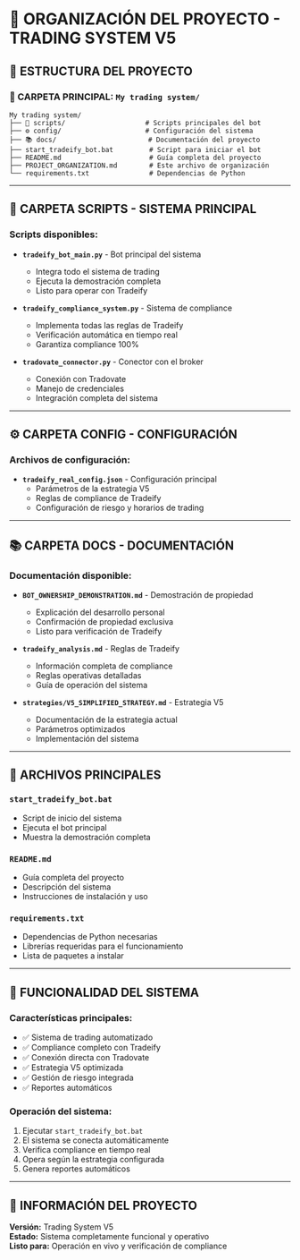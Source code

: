 # 📁 ORGANIZACIÓN DEL PROYECTO - TRADING SYSTEM V5

## 🎯 **ESTRUCTURA DEL PROYECTO**

### **📁 CARPETA PRINCIPAL: `My trading system/`**

```
My trading system/
├── 🎯 scripts/                    # Scripts principales del bot
├── ⚙️ config/                     # Configuración del sistema
├── 📚 docs/                       # Documentación del proyecto
├── start_tradeify_bot.bat         # Script para iniciar el bot
├── README.md                      # Guía completa del proyecto
├── PROJECT_ORGANIZATION.md        # Este archivo de organización
└── requirements.txt               # Dependencias de Python
```

---

## 🎯 **CARPETA SCRIPTS - SISTEMA PRINCIPAL**

### **Scripts disponibles:**
- **`tradeify_bot_main.py`** - Bot principal del sistema
  - Integra todo el sistema de trading
  - Ejecuta la demostración completa
  - Listo para operar con Tradeify

- **`tradeify_compliance_system.py`** - Sistema de compliance
  - Implementa todas las reglas de Tradeify
  - Verificación automática en tiempo real
  - Garantiza compliance 100%

- **`tradovate_connector.py`** - Conector con el broker
  - Conexión con Tradovate
  - Manejo de credenciales
  - Integración completa del sistema

---

## ⚙️ **CARPETA CONFIG - CONFIGURACIÓN**

### **Archivos de configuración:**
- **`tradeify_real_config.json`** - Configuración principal
  - Parámetros de la estrategia V5
  - Reglas de compliance de Tradeify
  - Configuración de riesgo y horarios de trading

---

## 📚 **CARPETA DOCS - DOCUMENTACIÓN**

### **Documentación disponible:**
- **`BOT_OWNERSHIP_DEMONSTRATION.md`** - Demostración de propiedad
  - Explicación del desarrollo personal
  - Confirmación de propiedad exclusiva
  - Listo para verificación de Tradeify

- **`tradeify_analysis.md`** - Reglas de Tradeify
  - Información completa de compliance
  - Reglas operativas detalladas
  - Guía de operación del sistema

- **`strategies/V5_SIMPLIFIED_STRATEGY.md`** - Estrategia V5
  - Documentación de la estrategia actual
  - Parámetros optimizados
  - Implementación del sistema

---

## 🚀 **ARCHIVOS PRINCIPALES**

### **`start_tradeify_bot.bat`**
- Script de inicio del sistema
- Ejecuta el bot principal
- Muestra la demostración completa

### **`README.md`**
- Guía completa del proyecto
- Descripción del sistema
- Instrucciones de instalación y uso

### **`requirements.txt`**
- Dependencias de Python necesarias
- Librerías requeridas para el funcionamiento
- Lista de paquetes a instalar

---

## 🎯 **FUNCIONALIDAD DEL SISTEMA**

### **Características principales:**
- ✅ Sistema de trading automatizado
- ✅ Compliance completo con Tradeify
- ✅ Conexión directa con Tradovate
- ✅ Estrategia V5 optimizada
- ✅ Gestión de riesgo integrada
- ✅ Reportes automáticos

### **Operación del sistema:**
1. Ejecutar `start_tradeify_bot.bat`
2. El sistema se conecta automáticamente
3. Verifica compliance en tiempo real
4. Opera según la estrategia configurada
5. Genera reportes automáticos

---

## 📅 **INFORMACIÓN DEL PROYECTO**
**Versión:** Trading System V5  
**Estado:** Sistema completamente funcional y operativo  
**Listo para:** Operación en vivo y verificación de compliance
